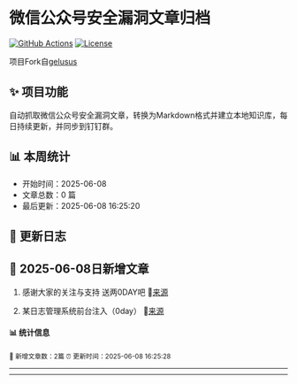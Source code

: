 # 微信公众号安全漏洞文章归档

[![GitHub Actions](https://github.com/gelusus/wxvl/actions/workflows/update_today.yml/badge.svg)](https://github.com/gelusus/wxvl/actions)
[![License](https://img.shields.io/badge/license-MIT-blue.svg)](LICENSE)

项目Fork自[gelusus](https://github.com/gelusus/wxvl)

## ✨ 项目功能

自动抓取微信公众号安全漏洞文章，转换为Markdown格式并建立本地知识库，每日持续更新，并同步到钉钉群。

## 📊 本周统计
- 开始时间：2025-06-08
- 文章总数：0 篇
- 最后更新：2025-06-08 16:25:20

## 📝 更新日志

## 📢 2025-06-08日新增文章

1. 感谢大家的关注与支持 送两0DAY吧 🔗[来源](https://mp.weixin.qq.com/s?__biz=MzkxMzQyMzUwMg==&mid=2247486627&idx=1&sn=c0d293c64fcb84c997e3635d9f5fc033)

2. 某日志管理系统前台注入（0day） 🔗[来源](https://mp.weixin.qq.com/s?__biz=MzkyMjM5NDM3NQ==&mid=2247486547&idx=1&sn=93d9c43f4d2dc8f85deb74ac8a811ba0)

#### 📊 统计信息
<small>📝 新增文章数：2篇
⏰ 更新时间：2025-06-08 16:25:28<small>

---


---
